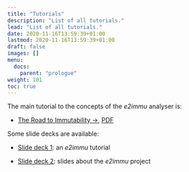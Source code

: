 ```yaml
---
title: "Tutorials"
description: "List of all tutorials."
lead: "List of all tutorials."
date: 2020-11-16T13:59:39+01:00
lastmod: 2020-11-16T13:59:39+01:00
draft: false
images: []
menu:
  docs:
    parent: "prologue"
weight: 101
toc: true
---
```



The main tutorial to the concepts of the _e2immu_ analyser is:

* [The Road to Immutability →](https://www.e2immu.org/static/road-to-immutability/000-main.html), 
[PDF](https://www.e2immu.org/static/road-to-immutability.pdf)

Some slide decks are available:

* [Slide deck 1](https://www.e2immu.org/static/SlideDeck1.pptx): an _e2immu_ tutorial

* [Slide deck 2](https://www.e2immu.org/static/SlideDeck2.pptx): slides about the _e2immu_ project

